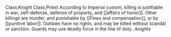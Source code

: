 Class;Knight Class;Priest
According to Imperial custom, killing is justifiable in war, self-defense, defense of property, and [[affairs of honor]]. Other killings are murder, and punishable by [[Fines and compensation]], or by [[punitive labor]].
Outlaws have no rights, and may be killed without scandal or sanction. Guards may use deadly force in the line of duty.
*;knights*
